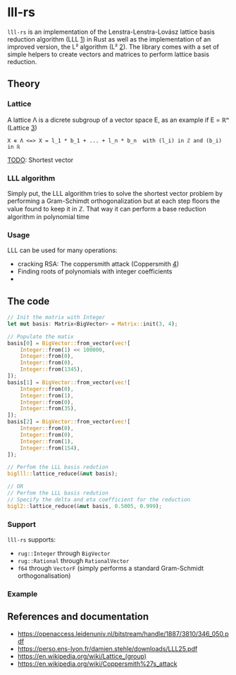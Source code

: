 # lll-rs

`lll-rs` is an implementation of the Lenstra-Lenstra-Lovász lattice basis reduction algorithm (LLL [1]) in Rust as well as the implementation of an improved version, the L² algorithm (L² [2]). The library comes with a set of simple helpers to create vectors and matrices to perform lattice basis reduction.

## Theory

### Lattice

A lattice Λ is a dicrete subgroup of a vector space E, as an example if E = ℝⁿ (Lattice [3])

`X ∊ Λ <=> X = l_1 * b_1 + ... + l_n * b_n  with (l_i) in ℤ and (b_i) in ℝ`

[TODO]: Shortest vector

### LLL algorithm

Simply put, the LLL algorithm tries to solve the shortest vector problem by performing a Gram-Schimdt orthogonalization but at each step floors the value found to keep it in ℤ.
That way it can perform a base reduction algorithm in polynomial time

### Usage

LLL can be used for many operations:

- cracking RSA: The coppersmith attack (Coppersmith [4])
- Finding roots of polynomials with integer coefficients
- [TODO]: more

## The code

```rust
// Init the matrix with Integer
let mut basis: Matrix<BigVector> = Matrix::init(3, 4);

// Populate the matix
basis[0] = BigVector::from_vector(vec![
    Integer::from(1) << 100000,
    Integer::from(0),
    Integer::from(0),
    Integer::from(1345),
]);
basis[1] = BigVector::from_vector(vec![
    Integer::from(0),
    Integer::from(1),
    Integer::from(0),
    Integer::from(35),
]);
basis[2] = BigVector::from_vector(vec![
    Integer::from(0),
    Integer::from(0),
    Integer::from(1),
    Integer::from(154),
]);

// Perfom the LLL basis redution
biglll::lattice_reduce(&mut basis);

// OR
// Perfom the LLL basis redution
// Specify the delta and eta coefficient for the reduction
bigl2::lattice_reduce(&mut basis, 0.5005, 0.999);
```

### Support

`lll-rs` supports:

- `rug::Integer` through `BigVector`
- `rug::Rational` through `RationalVector`
- `f64` through `VectorF` (simply performs a standard Gram-Schmidt orthogonalisation)

### Example

## References and documentation

- https://openaccess.leidenuniv.nl/bitstream/handle/1887/3810/346_050.pdf
- https://perso.ens-lyon.fr/damien.stehle/downloads/LLL25.pdf
- https://en.wikipedia.org/wiki/Lattice_(group)
- https://en.wikipedia.org/wiki/Coppersmith%27s_attack

[1]: https://openaccess.leidenuniv.nl/bitstream/handle/1887/3810/346_050.pdf
[2]: https://perso.ens-lyon.fr/damien.stehle/downloads/LLL25.pdf
[3]: https://en.wikipedia.org/wiki/Lattice_(group)
[4]: https://en.wikipedia.org/wiki/Coppersmith%27s_attack
